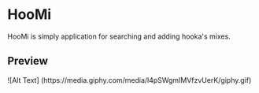 # HooMi
HooMi is simply application for searching and adding hooka's mixes.

<h2> Preview </h2>
![Alt Text] (https://media.giphy.com/media/l4pSWgmIMVfzvUerK/giphy.gif)
